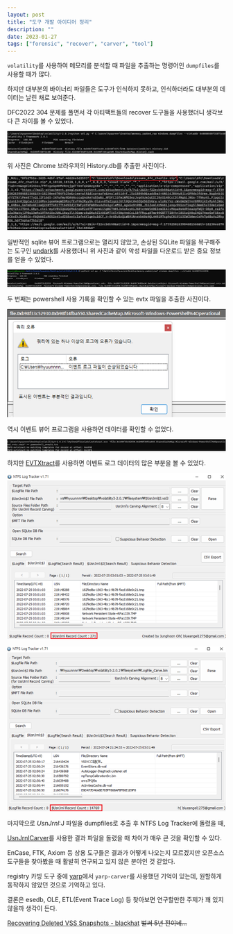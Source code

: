 ```yaml
---
layout: post
title: "도구 개발 아이디어 정리"
description: ""
date: 2023-01-27
tags: ["forensic", "recover", "carver", "tool"]
---
```


`volatility`를 사용하여 메모리를 분석할 때 파일을 추출하는 명령어인 `dumpfiles`를 사용할 때가 많다.

하지만 대부분의 바이너리 파일들은 도구가 인식하지 못하고, 인식하더라도 대부분의 데이터는 날린 채로 보여준다.

DFC2022 304 문제를 풀면서 각 아티팩트들의 recover 도구들을 사용했더니 생각보다 큰 차이를 볼 수 있었다.

![1](/assets/images/forensic-recover/1.png)

위 사진은 Chrome 브라우저의 History.db를 추출한 사진이다.

![2](/assets/images/forensic-recover/2.png)

일반적인 sqlite 뷰어 프로그램으로는 열리지 않았고, 손상된 SQLite 파일을 복구해주는 도구인 <a href="https://github.com/alitrack/undark">undark</a>를 사용했더니 위 사진과 같이 악성 파일을 다운로드 받은 중요 정보를 얻을 수 있었다.

![3](/assets/images/forensic-recover/3.png)

두 번째는 powershell 사용 기록을 확인할 수 있는 evtx 파일을 추출한 사진이다.

![4](/assets/images/forensic-recover/4.png)

역시 이벤트 뷰어 프로그램을 사용하면 데이터를 확인할 수 없었다.

![5](/assets/images/forensic-recover/5.png)

하지만 <a href="https://github.com/williballenthin/EVTXtract">EVTXtract</a>를 사용하면 이벤트 로그 데이터의 많은 부분을 볼 수 있었다.

![6](/assets/images/forensic-recover/6.png)

![7](/assets/images/forensic-recover/7.png)

마지막으로 $UsnJrnl:$J 파일을 dumpfiles로 추출 후 NTFS Log Tracker에 돌렸을 때,

<a href="https://github.com/jschicht/UsnJrnlCarver">UsnJrnlCarver</a>를 사용한 결과 파일을 돌렸을 때 차이가 매우 큰 것을 확인할 수 있다.

EnCase, FTK, Axiom 등 상용 도구들은 결과가 어떻게 나오는지 모르겠지만 오픈소스 도구들을 찾아봤을 때 활발히 연구되고 있지 않은 분야인 것 같았다.

registry 카빙 도구 중에 <a href="https://github.com/msuhanov/yarp">yarp</a>에서 `yarp-carver`를 사용했던 기억이 있는데, 원할하게 동작하지 않았던 것으로 기억하고 있다.

결론은 esedb, OLE, ETL(Event Trace Log) 등 찾아보면 연구할만한 주제가 꽤 있지 않을까 생각이 든다.

<a href="https://i.blackhat.com/us-18/Thu-August-9/us-18-Kobayashi-Reconstruct-The-World-From-Vanished-Shadow-Recovering-Deleted-VSS-Snapshots.pdf">Recovering Deleted VSS Snapshots - blackhat</a> ~~벌써 5년 전이네...~~
